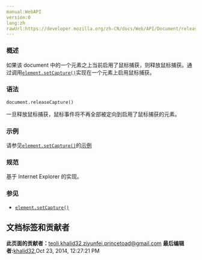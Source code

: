 ```yaml
---
manual:WebAPI
version:0
lang:zh
rawUrl:https://developer.mozilla.org/zh-CN/docs/Web/API/Document/releaseCapture
---
```





### 概述<a name="Summary"></a>


如果该 document 中的一个元素之上当前启用了鼠标捕获，则释放鼠标捕获。通过调用[`element.setCapture()`](%10264 "在处理一个 mousedown 事件过程中调用这个方法来把全部的鼠标事件重新定向到这个元素，直到鼠标按钮被释放或者 document.releaseCapture() 被调用。")实现在一个元素上启用鼠标捕获。


### 语法<a name="Syntax"></a>

```
document.releaseCapture()
```


一旦释放鼠标捕获，鼠标事件将不再全部被定向到启用了鼠标捕获的元素。


### 示例<a name="Example"></a>


请参见[`element.setCapture()`](%10264 "在处理一个 mousedown 事件过程中调用这个方法来把全部的鼠标事件重新定向到这个元素，直到鼠标按钮被释放或者 document.releaseCapture() 被调用。")的[示例](%26055 "en/DOM/element.setCapture#Example")


### 规范<a name="Specification"></a>


基于 Internet Explorer 的实现。


### 参见<a name="参见"></a>

* [`element.setCapture()`](%10264 "在处理一个 mousedown 事件过程中调用这个方法来把全部的鼠标事件重新定向到这个元素，直到鼠标按钮被释放或者 document.releaseCapture() 被调用。")



## 文档标签和贡献者
**此页面的贡献者：**[teoli](%160 ""),[khalid32](%10688 ""),[ziyunfei](%61 ""),[princetoad@gmail.com](%26056 "")
**最后编辑者:**[khalid32](%10688 ""),<time>Oct 23, 2014, 12:27:21 PM</time>


